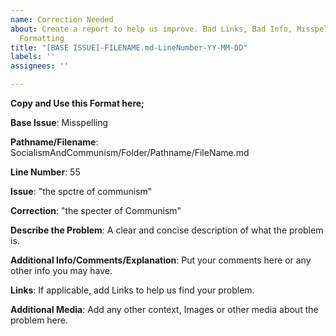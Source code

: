 ```yaml
---
name: Correction Needed
about: Create a report to help us improve. Bad Links, Bad Info, Misspelling or Bad
  Formatting
title: "[BASE ISSUE]-FILENAME.md-LineNumber-YY-MM-DD"
labels: ''
assignees: ''

---
```


**Copy and Use this Format here;**

**Base Issue**: 
Misspelling

**Pathname/Filename**:
SocialismAndCommunism/Folder/Pathname/FileName.md

**Line Number**: 
55

**Issue**: 
"the spctre of communism"

**Correction**: 
"the specter of Communism"

**Describe the Problem**:
A clear and concise description of what the problem is. 

**Additional Info/Comments/Explanation**: 
Put your comments here or any other info you may have.

**Links**:
If applicable, add Links to help us find your problem.

**Additional Media**:
Add any other context, Images or other media about the problem here.
